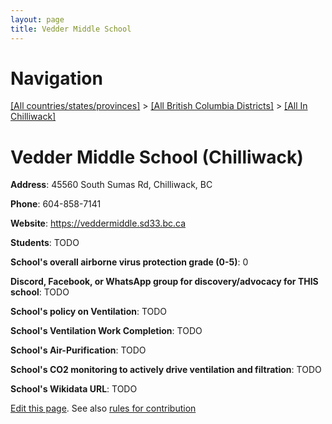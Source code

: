 ```yaml
---
layout: page
title: Vedder Middle School
---
```

# Navigation

[[All countries/states/provinces]](../../..) > [[All British Columbia Districts]](../..) > [[All In Chilliwack]](..)

# Vedder Middle School (Chilliwack)

**Address**: 45560 South Sumas Rd, Chilliwack, BC

**Phone**: 604-858-7141

**Website**: <https://veddermiddle.sd33.bc.ca>

**Students**: TODO

**School's overall airborne virus protection grade (0-5)**: 0

**Discord, Facebook, or WhatsApp group for discovery/advocacy for THIS school**: TODO

**School's policy on Ventilation**: TODO

**School's Ventilation Work Completion**: TODO

**School's Air-Purification**: TODO

**School's CO2 monitoring to actively drive ventilation and filtration**: TODO

**School's Wikidata URL**: TODO


[Edit this page](https://github.com/ventilate-schools/BC/edit/main/./Chilliwack/Vedder_Middle_School.md). See also [rules for contribution](../../../contribution-rules/)